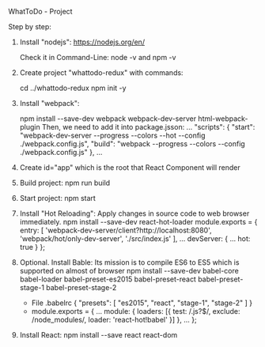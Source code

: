 WhatToDo - Project

Step by step:

1. Install "nodejs": https://nodejs.org/en/

    Check it in Command-Line: node -v and npm -v

2. Create project "whattodo-redux" with commands:

    cd ../whattodo-redux 
    npm init -y

3. Install "webpack":

    npm install --save-dev webpack webpack-dev-server html-webpack-plugin
    Then, we need to add it into package.jsson:
        ...
        "scripts": {
            "start": "webpack-dev-server --progress --colors --hot --config ./webpack.config.js",
            "build": "webpack --progress --colors --config ./webpack.config.js"
        },
        ...

4. Create id="app" which is the root that React Component will render

5. Build project:
    npm run build

6. Start project:
    npm start

7. Install "Hot Reloading": Apply changes in source code to web browser immediately.
    npm install --save-dev react-hot-loader
    module.exports = {
        entry: [
            'webpack-dev-server/client?http://localhost:8080',
            'webpack/hot/only-dev-server',
            './src/index.js'
        ],
        ...
        devServer: {
            ...
            hot: true
        }
    };

8. Optional. Install Bable: Its mission is to compile ES6 to ES5 which is supported on almost of browser
    npm install --save-dev babel-core babel-loader babel-preset-es2015 babel-preset-react babel-preset-stage-1 babel-preset-stage-2

    - File .babelrc
        {
            "presets": [
                "es2015",
                "react",
                "stage-1",
                "stage-2"
            ]
        }
    - module.exports = {
        ...
        module: {
            loaders: [{
            test: /\.js?$/,
            exclude: /node_modules/,
            loader: 'react-hot!babel'
            }]
        },
        ...
    };

9. Install React:
    npm install --save react react-dom